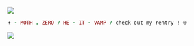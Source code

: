 ![](https://media.discordapp.net/attachments/1045088430712963136/1137522732268007525/Untitled822_20230505082151_2.png)
```ruby
𖥔 - MOTH . ZERO / HE - IT - VAMP / check out my rentry ! 🌐
```
![](https://media.discordapp.net/attachments/1045088430712963136/1137521854718955641/Untitled822_20230505082151_1.png)
